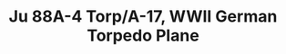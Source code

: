 ---
layout: product
title: "Ju 88A-4 Torp/A-17, WWII German Torpedo Plane"
price: "TBA" 
desc: "N/A"
img_path: "/assets/img/ICM 48236.webp"
brand: "N/A"
available: false
special_offer: false
new: false
soon: false
cat: "010000"
subcat: "013600"
subsubcat: "0N/A"
sifra: "ICM 48236"
popular: false
---